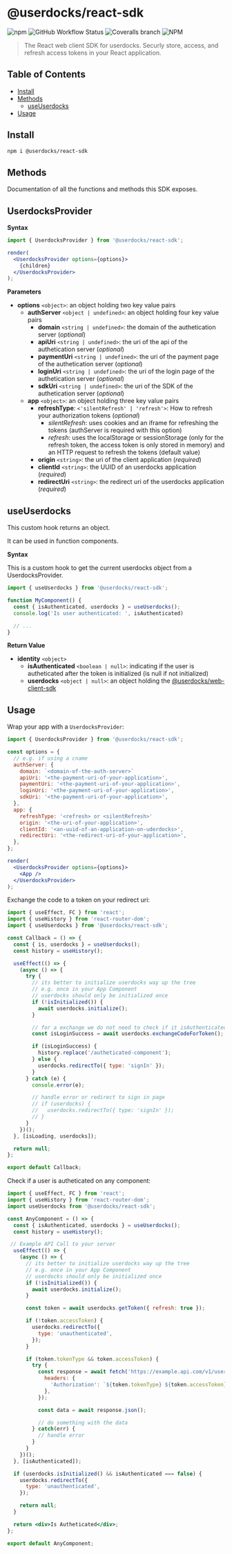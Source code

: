 # **@userdocks/react-sdk**

![npm](https://img.shields.io/npm/v/@userdocks/react-sdk?style=flat-square)
![GitHub Workflow Status](https://img.shields.io/github/workflow/status/userdocks/react-sdk/build?style=flat-square)
![Coveralls branch](https://img.shields.io/coveralls/github/userdocks/react-sdk/main?style=flat-square)
![NPM](https://img.shields.io/npm/l/@userdocks/react-sdk?style=flat-square)

> The React web client SDK for userdocks. Securly store, access, and refresh access tokens in your React application.

## Table of Contents

- [Install](#install)
- [Methods](#methods)
  - [useUserdocks](#useUserdocks)
- [Usage](#usage)

## **Install**

```bash
npm i @userdocks/react-sdk
```

## **Methods**

Documentation of all the functions and methods this SDK exposes.

## **UserdocksProvider**

**Syntax**

```jsx
import { UserdocksProvider } from '@userdocks/react-sdk';

render(
  <UserdocksProvider options={options}>
    {children}
  </UserdocksProvider>
);
```

**Parameters**

- **options** `<object>`: an object holding two key value pairs
  - **authServer** `<object | undefined>`: an object holding four key value pairs
    - **domain** `<string | undefined>`: the domain of the authetication server (_optional_)
    - **apiUri** `<string | undefined>`: the uri of the api of the authetication server (_optional_)
    - **paymentUri** `<string | undefined>`: the uri of the payment page of the authetication server (_optional_)
    - **loginUri** `<string | undefined>`: the uri of the login page of the authetication server (_optional_)
    - **sdkUri** `<string | undefined>`: the uri of the SDK of the authetication server (_optional_)
  - **app** `<object>`: an object holding three key value pairs
    - **refreshType**: `<'silentRefresh' | 'refresh'>`: How to refresh your authorization tokens (_optional_)
      - *silentRefresh*: uses cookies and an iframe for refreshing the tokens (authServer is required with this option)
      - *refresh*: uses the localStorage or sessionStorage (only for the refresh token, the access token is only stored in memory) and an HTTP request to refresh the tokens (default value)
    - **origin** `<string>`: the uri of the client application (_required_)
    - **clientId** `<string>`: the UUID of an userdocks application (_required_)
    - **redirectUri** `<string>`: the redirect uri of the userdocks application (_required_)

## **useUserdocks**

This custom hook returns an object.

It can be used in function components.

**Syntax**

This is a custom hook to get the current userdocks object from a UserdocksProvider.

```js
import { useUserdocks } from '@userdocks/react-sdk';

function MyComponent() {
  const { isAuthenticated, userdocks } = useUserdocks();
  console.log('Is user authenticated: ', isAuthenticated)

  // ...
}
```

**Return Value**

- **identity** `<object>`
  - **isAuthenticated** `<boolean | null>`: indicating if the user is autheticated after the token is initialized (is null if not initialized)
  - **userdocks** `<object | null>`: an object holding the [@userdocks/web-client-sdk](https://github.com/userdocks/web-client-sdk#getuserdocks)

## **Usage**

Wrap your app with a `UserdocksProvider`:

```jsx
import { UserdocksProvider } from '@userdocks/react-sdk';

const options = {
  // e.g. if using a cname
  authServer: {
    domain: `<domain-of-the-auth-server>`
    apiUri: '<the-payment-uri-of-your-application>',
    paymentUri: '<the-payment-uri-of-your-application>',
    loginUri: '<the-payment-uri-of-your-application>',
    sdkUri: '<the-payment-uri-of-your-application>',
  },
  app: {
    refreshType: '<refresh> or <silentRefresh>'
    origin: '<the-uri-of-your-application>',
    clientId: '<an-uuid-of-an-application-on-uderdocks>',
    redirectUri: '<the-redirect-uri-of-your-application>',
  },
};

render(
  <UserdocksProvider options={options}>
    <App />
  </UserdocksProvider>
);
```

Exchange the code to a token on your redirect uri:

```jsx
import { useEffect, FC } from 'react';
import { useHistory } from 'react-router-dom';
import { useUserdocks } from '@userdocks/react-sdk';

const Callback = () => {
  const { is, userdocks } = useUserdocks();
  const history = useHistory();

  useEffect(() => {
    (async () => {
      try {
        // its better to initialize userdocks way up the tree
        // e.g. once in your App Component
        // userdocks should only be initialized once
        if (!isInitialized()) {
          await userdocks.initialize();
        }

        // for a exchange we do not need to check if it isAuthenticated
        const isLoginSuccess = await userdocks.exchangeCodeForToken();

        if (isLoginSuccess) {
          history.replace('/autheticated-component');
        } else {
          userdocks.redirectTo({ type: 'signIn' });
        }
      } catch (e) {
        console.error(e);

        // handle error or redirect to sign in page
        // if (userdocks) {
        //   userdocks.redirectTo({ type: 'signIn' });
        // }
      }
    })();
  }, [isLoading, userdocks]);

  return null;
};

export default Callback;
```

Check if a user is autheticated on any component:

```jsx
import { useEffect, FC } from 'react';
import { useHistory } from 'react-router-dom';
import useUserdocks from '@userdocks/react-sdk';

const AnyComponent = () => {
  const { isAuthenticated, userdocks } = useUserdocks();
  const history = useHistory();

 // Example API Call to your server
  useEffect(() => {
    (async () => {
      // its better to initialize userdocks way up the tree
      // e.g. once in your App Component
      // userdocks should only be initialized once
      if (!isInitialized()) {
        await userdocks.initialize();
      }

      const token = await userdocks.getToken({ refresh: true });

      if (!token.accessToken) {
        userdocks.redirectTo({
          type: 'unauthenticated',
        });
      }

      if (token.tokenType && token.accessToken) {
        try {
          const response = await fetch('https://example.api.com/v1/users', {
            headers: {
              'Authorization': `${token.tokenType} ${token.accessToken}`,
            },
          });

          const data = await response.json();

          // do something with the data
        } catch(err) {
          // handle error
        }
      }
    })();
  }, [isAuthenticated]);

  if (userdocks.isInitialized() && isAuthenticated === false) {
    userdocks.redirectTo({
      type: 'unauthenticated',
    });

    return null;
  }

  return <div>Is Autheticated</div>;
};

export default AnyComponent;
```
